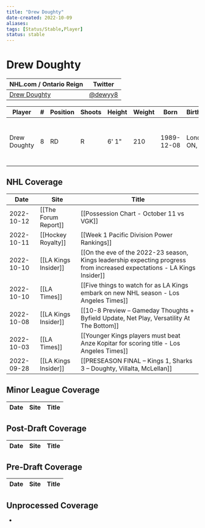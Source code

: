 ```yaml
---
title: "Drew Doughty"
date-created: 2022-10-09
aliases: 
tags: [Status/Stable,Player]
status: stable
---
```


# Drew Doughty

NHL.com / Ontario Reign | Twitter
-|-
[Drew Doughty](https://www.nhl.com/player/drew-doughty-8474563) | [@dewyy8](https://twitter.com/dewyy8)

Player | \# | Position | Shoots | Height | Weight | Born | Birthplace | Draft 
-|-|-|-|-|-|-|-|-
Drew Doughty | 8 | RD | R | 6' 1" | 210 | 1989-12-08 | London, ON, CAN | 2008 LAK, 1st rd, 2nd pk (2nd overall)




## NHL  Coverage
Date | Site |  Title
---|---|---
2022-10-12 | [[The Forum Report]] | [[Possession Chart - October 11 vs VGK]]
2022-10-11 | [[Hockey Royalty]] | [[Week 1 Pacific Division Power Rankings]]
2022-10-10 | [[LA Kings Insider]] | [[On the eve of the 2022-23 season, Kings leadership expecting progress from increased expectations - LA Kings Insider]]
2022-10-10 | [[LA Times]] | [[Five things to watch for as LA Kings embark on new NHL season - Los Angeles Times]]
2022-10-08 | [[LA Kings Insider]] | [[10-8 Preview – Gameday Thoughts + Byfield Update, Net Play, Versatility At The Bottom]]
2022-10-03 | [[LA Times]] | [[Younger Kings players must beat Anze Kopitar for scoring title - Los Angeles Times]]
2022-09-28 | [[LA Kings Insider]] |  [[PRESEASON FINAL – Kings 1, Sharks 3 – Doughty, Villalta, McLellan]]


## Minor League Coverage
Date | Site |  Title
---|---|---



## Post-Draft Coverage
Date | Site |  Title
---|---|---



## Pre-Draft Coverage
Date | Site |  Title
---|---|---


## Unprocessed Coverage
- 

